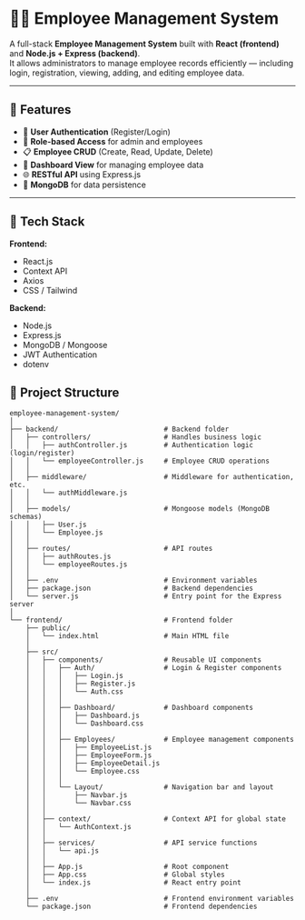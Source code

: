 # 👨‍💼 Employee Management System

A full-stack **Employee Management System** built with **React (frontend)** and **Node.js + Express (backend)**.  
It allows administrators to manage employee records efficiently — including login, registration, viewing, adding, and editing employee data.

---

## 🚀 Features

- 🔐 **User Authentication** (Register/Login)
- 👥 **Role-based Access** for admin and employees
- 📋 **Employee CRUD** (Create, Read, Update, Delete)
- 🧭 **Dashboard View** for managing employee data
- 🌐 **RESTful API** using Express.js
- 💾 **MongoDB** for data persistence

---

## 🧩 Tech Stack

**Frontend:**
- React.js  
- Context API  
- Axios  
- CSS / Tailwind  

**Backend:**
- Node.js  
- Express.js  
- MongoDB / Mongoose  
- JWT Authentication  
- dotenv  

## 📂 Project Structure

```text
employee-management-system/
│
├── backend/                          # Backend folder
│   ├── controllers/                  # Handles business logic
│   │   ├── authController.js         # Authentication logic (login/register)
│   │   └── employeeController.js     # Employee CRUD operations
│   │
│   ├── middleware/                   # Middleware for authentication, etc.
│   │   └── authMiddleware.js
│   │
│   ├── models/                       # Mongoose models (MongoDB schemas)
│   │   ├── User.js
│   │   └── Employee.js
│   │
│   ├── routes/                       # API routes
│   │   ├── authRoutes.js
│   │   └── employeeRoutes.js
│   │
│   ├── .env                          # Environment variables
│   ├── package.json                  # Backend dependencies
│   └── server.js                     # Entry point for the Express server
│
└── frontend/                         # Frontend folder
    ├── public/
    │   └── index.html                # Main HTML file
    │
    ├── src/
    │   ├── components/               # Reusable UI components
    │   │   ├── Auth/                 # Login & Register components
    │   │   │   ├── Login.js
    │   │   │   ├── Register.js
    │   │   │   └── Auth.css
    │   │   │
    │   │   ├── Dashboard/            # Dashboard components
    │   │   │   ├── Dashboard.js
    │   │   │   └── Dashboard.css
    │   │   │
    │   │   ├── Employees/            # Employee management components
    │   │   │   ├── EmployeeList.js
    │   │   │   ├── EmployeeForm.js
    │   │   │   ├── EmployeeDetail.js
    │   │   │   └── Employee.css
    │   │   │
    │   │   └── Layout/               # Navigation bar and layout
    │   │       ├── Navbar.js
    │   │       └── Navbar.css
    │   │
    │   ├── context/                  # Context API for global state
    │   │   └── AuthContext.js
    │   │
    │   ├── services/                 # API service functions
    │   │   └── api.js
    │   │
    │   ├── App.js                    # Root component
    │   ├── App.css                   # Global styles
    │   └── index.js                  # React entry point
    │
    ├── .env                          # Frontend environment variables
    └── package.json                  # Frontend dependencies


